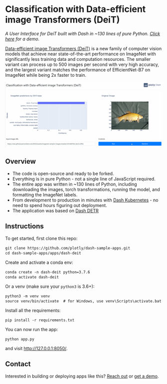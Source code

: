 <!--
To get started, replace
Classification with Data-efficient image Transformers (DeiT) with your app name (e.g. Dash Super Cool App)
dash-deit with the short handle (e.g. dash-super-cool)

If this is in dash sample apps, uncomment the second "git clone https..." and remove the first one.
If this is in dash sample apps and you have a colab demo, uncomment the "Open in Colab" link to see the badge (make sure to create a ColabDemo.ipynb) first.

-->
# Classification with Data-efficient image Transformers (DeiT)
<!-- 
[![Open In Colab](https://colab.research.google.com/assets/colab-badge.svg)](https://colab.research.google.com/github/plotly/dash-sample-apps/blob/master/apps/dash-deit/ColabDemo.ipynb)
 -->

*A User Interface for DeiT built with Dash in ~130 lines of pure Python. [Click here](https://dash-gallery.plotly.host/dash-deit/) for a demo.*

[Data-efficient image Transformers (DeiT)](https://ai.facebook.com/blog/data-efficient-image-transformers-a-promising-new-technique-for-image-classification/) is a new family of computer vision models that achieve near state-of-the-art performance on ImageNet with significantly less training data and computation resources. The smaller variant can process up to 500 images per second with very high accuracy, and the largest variant matches the performance of EfficientNet-B7 on ImageNet while being 2x faster to train.

![](assets/demo.gif)

## Overview

- The code is open-source and ready to be forked.
- Everything is in pure Python - not a single line of JavaScript required.
- The entire app was written in ~130 lines of Python, including downloading the images, torch transformations, running the model, and formatting the ImageNet labels.
- From development to production in minutes with [Dash Kubernetes](https://plotly.com/dash/kubernetes/) - no need to spend hours figuring out deployment.
- The application was based on [Dash DETR](https://github.com/plotly/dash-detr)


## Instructions

To get started, first clone this repo:

```
git clone https://github.com/plotly/dash-sample-apps.git
cd dash-sample-apps/apps/dash-deit
```


Create and activate a conda env:
```
conda create -n dash-deit python=3.7.6
conda activate dash-deit
```

Or a venv (make sure your `python3` is 3.6+):
```
python3 -m venv venv
source venv/bin/activate  # for Windows, use venv\Scripts\activate.bat
```

Install all the requirements:

```
pip install -r requirements.txt
```

You can now run the app:
```
python app.py
```

and visit http://127.0.0.1:8050/.

## Contact

Interested in building or deploying apps like this? [Reach out](https://plotly.com/contact-us/) or [get a demo](https://plotly.com/get-demo).
